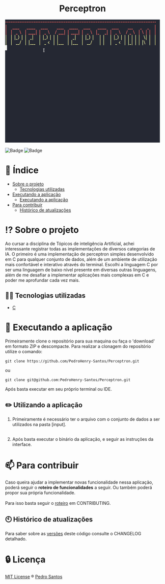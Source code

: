 <div align="center">
  <h1>Perceptron</h1>
  <img src="public/assets/demo.gif" with="800" height="400"/>
</div>

![Badge](https://img.shields.io/github/license/PedroHenry-Santos/AluraQuiz-TW3?style=flat&label=LICENSE)
![Badge](https://img.shields.io/badge/C-v9.3.0-blue?style=flat&logo=c&link=https://nodgccjs.org/pt-br/)

# :page_with_curl: Índice

* [Sobre o projeto](#interrobang-sobre-o-projeto)
  - [Tecnologias utilizadas](#-tecnologias-utilizadas)
* [Executando a aplicação](#rocket-executando-a-aplicação)
  - [Executando a aplicação](#pencil2-Executando-a-aplicação)
* [Para contribuir](#mailbox-para-contribuir)
  - [Histórico de atualizações](#clock10-histórico-de-atualizações)

# :interrobang: Sobre o projeto

Ao cursar a disciplina de Tópicos de inteligência Artificial, achei interessante registrar todas as implementações de diversos categorias de IA. O primeiro é uma implementação de perceptron simples desenvolvido em C para qualquer conjunto de dados, além de um ambiente de utilização mais confortável e interativo através do terminal. Escolhi a linguagem C por ser uma linguagem de baixo nível presente em diversas outras linguagens, além de me desafiar a implementar aplicações mais complexas em C e poder me aprofundar cada vez mais.

## 🧑‍💻 Tecnologias utilizadas

* [C](https://docs.microsoft.com/pt-br/cpp/c-language/c-language-reference?view=msvc-160#:~:text=A%20refer%C3%AAncia%20da%20linguagem%20C,para%20o%20padr%C3%A3o%20ANSI%20C.)

# :rocket: Executando a aplicação

Primeiramente clone o repositório para sua maquina ou faça o 'download' em formato ZIP e descompacte. Para realizar a clonagem do repositório utilize o comando:

    git clone https://github.com/PedroHenry-Santos/Perceptron.git

ou

    git clone git@github.com:PedroHenry-Santos/Perceptron.git

Após basta executar em seu próprio terminal ou IDE.

##  :pencil2: Utilizando a aplicação

1. Primeiramente é necessário ter o arquivo com o conjunto de dados a ser utilizados na pasta [input].</br></br>

2. Após basta executar o binário da aplicação, e seguir as instruções da interface.


# :mailbox: Para contribuir

Caso queira ajudar a implementar novas funcionalidade nessa aplicação, poderá seguir o **roteiro de funcionalidades** a seguir. Ou também poderá propor sua própria funcionalidade.<br/><br/>
Para isso basta seguir o [roteiro](https://github.com/PedroHenry-Santos/Perceptron/blob/main/CONTRIBUTING.md) em CONTRIBUTING.

## :clock10: Histórico de atualizações

Para saber sobre as [versões](https://github.com/PedroHenry-Santos/Perceptron/releases) deste código consulte o CHANGELOG detalhado.

# :lock: Licença

[MIT License](https://github.com/PedroHenry-Santos/AluraQuiz-TW3/blob/main/LICENCE.md) ® [Pedro Santos](https://github.com/PedroHenry-Santos)
